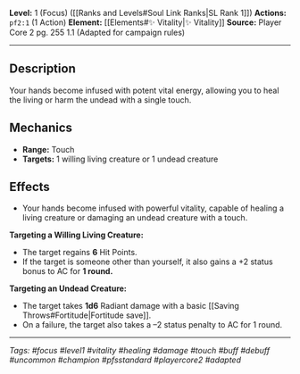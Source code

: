 **Level:** 1 (Focus) ([[Ranks and Levels#Soul Link Ranks|SL Rank 1]])
**Actions:** `pf2:1` (1 Action)
**Element:** [[Elements#✨ Vitality|✨ Vitality]]
**Source:** Player Core 2 pg. 255 1.1 (Adapted for campaign rules)

---
## Description

Your hands become infused with potent vital energy, allowing you to heal the living or harm the undead with a single touch.

## Mechanics

-   **Range:** Touch
-   **Targets:** 1 willing living creature or 1 undead creature

## Effects

-   Your hands become infused with powerful vitality, capable of healing a living creature or damaging an undead creature with a touch.

**Targeting a Willing Living Creature:**
-   The target regains **6** Hit Points.
-   If the target is someone other than yourself, it also gains a +2 status bonus to AC for **1 round.**

**Targeting an Undead Creature:**
-   The target takes **1d6** Radiant damage with a basic [[Saving Throws#Fortitude|Fortitude save]].
-   On a failure, the target also takes a –2 status penalty to AC for 1 round.

---
*Tags: #focus #level1 #vitality #healing #damage #touch #buff #debuff #uncommon #champion #pfsstandard #playercore2 #adapted*